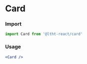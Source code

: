 # Card

<!-- STORY -->

### Import

```js
import Card from '@ltht-react/card'
```

### Usage

```jsx
<Card />
```
